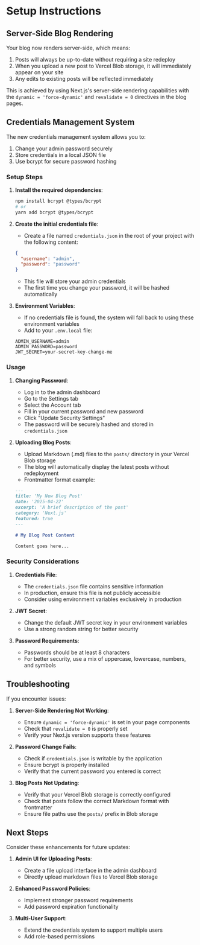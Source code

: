 # Setup Instructions

## Server-Side Blog Rendering

Your blog now renders server-side, which means:

1. Posts will always be up-to-date without requiring a site redeploy
2. When you upload a new post to Vercel Blob storage, it will immediately appear on your site
3. Any edits to existing posts will be reflected immediately

This is achieved by using Next.js's server-side rendering capabilities with the `dynamic = 'force-dynamic'` and `revalidate = 0` directives in the blog pages.

## Credentials Management System

The new credentials management system allows you to:

1. Change your admin password securely
2. Store credentials in a local JSON file
3. Use bcrypt for secure password hashing

### Setup Steps

1. **Install the required dependencies**:

   ```bash
   npm install bcrypt @types/bcrypt
   # or
   yarn add bcrypt @types/bcrypt
   ```

2. **Create the initial credentials file**:

   - Create a file named `credentials.json` in the root of your project with the following content:

   ```json
   {
     "username": "admin",
     "password": "password"
   }
   ```

   - This file will store your admin credentials
   - The first time you change your password, it will be hashed automatically

3. **Environment Variables**:
   - If no credentials file is found, the system will fall back to using these environment variables
   - Add to your `.env.local` file:
   ```
   ADMIN_USERNAME=admin
   ADMIN_PASSWORD=password
   JWT_SECRET=your-secret-key-change-me
   ```

### Usage

1. **Changing Password**:

   - Log in to the admin dashboard
   - Go to the Settings tab
   - Select the Account tab
   - Fill in your current password and new password
   - Click "Update Security Settings"
   - The password will be securely hashed and stored in `credentials.json`

2. **Uploading Blog Posts**:

   - Upload Markdown (.md) files to the `posts/` directory in your Vercel Blob storage
   - The blog will automatically display the latest posts without redeployment
   - Frontmatter format example:

   ```markdown
   ---
   title: 'My New Blog Post'
   date: '2025-04-22'
   excerpt: 'A brief description of the post'
   category: 'Next.js'
   featured: true
   ---

   # My Blog Post Content

   Content goes here...
   ```

### Security Considerations

1. **Credentials File**:

   - The `credentials.json` file contains sensitive information
   - In production, ensure this file is not publicly accessible
   - Consider using environment variables exclusively in production

2. **JWT Secret**:

   - Change the default JWT secret key in your environment variables
   - Use a strong random string for better security

3. **Password Requirements**:
   - Passwords should be at least 8 characters
   - For better security, use a mix of uppercase, lowercase, numbers, and symbols

## Troubleshooting

If you encounter issues:

1. **Server-Side Rendering Not Working**:

   - Ensure `dynamic = 'force-dynamic'` is set in your page components
   - Check that `revalidate = 0` is properly set
   - Verify your Next.js version supports these features

2. **Password Change Fails**:

   - Check if `credentials.json` is writable by the application
   - Ensure bcrypt is properly installed
   - Verify that the current password you entered is correct

3. **Blog Posts Not Updating**:
   - Verify that your Vercel Blob storage is correctly configured
   - Check that posts follow the correct Markdown format with frontmatter
   - Ensure file paths use the `posts/` prefix in Blob storage

## Next Steps

Consider these enhancements for future updates:

1. **Admin UI for Uploading Posts**:

   - Create a file upload interface in the admin dashboard
   - Directly upload markdown files to Vercel Blob storage

2. **Enhanced Password Policies**:

   - Implement stronger password requirements
   - Add password expiration functionality

3. **Multi-User Support**:
   - Extend the credentials system to support multiple users
   - Add role-based permissions
